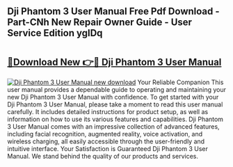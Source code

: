 ## Dji Phantom 3 User Manual Free Pdf Download - Part-CNh New Repair Owner Guide - User Service Edition ygIDq

# <h2><a href="http://bc25217.oget.top/?id=Dji+Phantom+3+User+Manual">🔗Download New 👉🔴 Dji Phantom 3 User Manual</a></h2>

[![Dji Phantom 3 User Manual new download](https://i.imgur.com/5g1atiW.png)](http://bc25217.oget.top/?id=Dji+Phantom+3+User+Manual)
Your Reliable Companion This user manual provides a dependable guide to operating and maintaining your new Dji Phantom 3 User Manual with confidence. To get started with your Dji Phantom 3 User Manual, please take a moment to read this user manual carefully. It includes detailed instructions for product setup, as well as information on how to use its various features and capabilities. Dji Phantom 3 User Manual comes with an impressive collection of advanced features, including facial recognition, augmented reality, voice activation, and wireless charging, all easily accessible through the user-friendly and intuitive interface. Your Satisfaction is Guaranteed Dji Phantom 3 User Manual. We stand behind the quality of our products and services.
